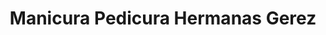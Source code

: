 ---
title: "Manicura Pedicura Hermanas Gerez"
url: /garrucha/manicura-pedicura-hermanas-gerez/
shop: peluquería
---